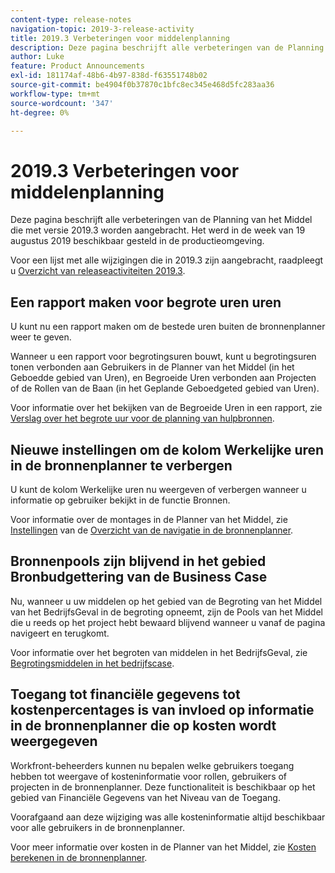 ```yaml
---
content-type: release-notes
navigation-topic: 2019-3-release-activity
title: 2019.3 Verbeteringen voor middelenplanning
description: Deze pagina beschrijft alle verbeteringen van de Planning van het Middel die met versie 2019.3 worden aangebracht. Het werd in de week van 19 augustus 2019 beschikbaar gesteld in de productieomgeving.
author: Luke
feature: Product Announcements
exl-id: 181174af-48b6-4b97-838d-f63551748b02
source-git-commit: be4904f0b37870c1bfc8ec345e468d5fc283aa36
workflow-type: tm+mt
source-wordcount: '347'
ht-degree: 0%

---
```


# 2019.3 Verbeteringen voor middelenplanning

Deze pagina beschrijft alle verbeteringen van de Planning van het Middel die met versie 2019.3 worden aangebracht. Het werd in de week van 19 augustus 2019 beschikbaar gesteld in de productieomgeving.

Voor een lijst met alle wijzigingen die in 2019.3 zijn aangebracht, raadpleegt u [Overzicht van releaseactiviteiten 2019.3](../../../../product-announcements/product-releases/quarterly-release-archive/2019.3-release-activity/2019.3-release-activity-overview.md).

## Een rapport maken voor begrote uren uren

U kunt nu een rapport maken om de bestede uren buiten de bronnenplanner weer te geven.

Wanneer u een rapport voor begrotingsuren bouwt, kunt u begrotingsuren tonen verbonden aan Gebruikers in de Planner van het Middel (in het Geboedde gebied van Uren), en Begroeide Uren verbonden aan Projecten of de Rollen van de Baan (in het Geplande Geboedgeted gebied van Uren).

Voor informatie over het bekijken van de Begroeide Uren in een rapport, zie [Verslag over het begrote uur voor de planning van hulpbronnen](../../../../resource-mgmt/resource-planning/report-on-budgeted-hours.md).

## Nieuwe instellingen om de kolom Werkelijke uren in de bronnenplanner te verbergen

U kunt de kolom Werkelijke uren nu weergeven of verbergen wanneer u informatie op gebruiker bekijkt in de functie Bronnen.

Voor informatie over de montages in de Planner van het Middel, zie [Instellingen](../../../../resource-mgmt/resource-planning/resource-planner-navigation.md#settings) van de [Overzicht van de navigatie in de bronnenplanner](../../../../resource-mgmt/resource-planning/resource-planner-navigation.md).

## Bronnenpools zijn blijvend in het gebied Bronbudgettering van de Business Case

Nu, wanneer u uw middelen op het gebied van de Begroting van het Middel van het BedrijfsGeval in de begroting opneemt, zijn de Pools van het Middel die u reeds op het project hebt bewaard blijvend wanneer u vanaf de pagina navigeert en terugkomt.

Voor informatie over het begroten van middelen in het BedrijfsGeval, zie [Begrotingsmiddelen in het bedrijfscase](../../../../manage-work/projects/define-a-business-case/budget-resources-in-business-case.md).

## Toegang tot financiële gegevens tot kostenpercentages is van invloed op informatie in de bronnenplanner die op kosten wordt weergegeven

Workfront-beheerders kunnen nu bepalen welke gebruikers toegang hebben tot weergave of kosteninformatie voor rollen, gebruikers of projecten in de bronnenplanner. Deze functionaliteit is beschikbaar op het gebied van Financiële Gegevens van het Niveau van de Toegang.

Voorafgaand aan deze wijziging was alle kosteninformatie altijd beschikbaar voor alle gebruikers in de bronnenplanner.

Voor meer informatie over kosten in de Planner van het Middel, zie [Kosten berekenen in de bronnenplanner](../../../../resource-mgmt/resource-planning/calculate-costs-resource-planner.md).

